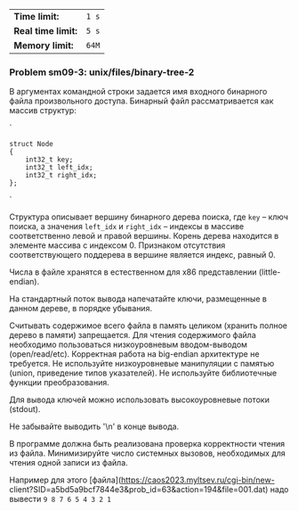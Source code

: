 |                      |       |
|----------------------|-------|
| **Time limit:**      | `1 s` |
| **Real time limit:** | `5 s` |
| **Memory limit:**    | `64M` |


### Problem sm09-3: unix/files/binary-tree-2

В аргументах командной строки задается имя входного бинарного файла произвольного доступа. Бинарный
файл рассматривается как массив структур:

`

    
    
    struct Node
    {
        int32_t key;
        int32_t left_idx;
        int32_t right_idx;
    };

`

Структура описывает вершину бинарного дерева поиска, где `key` – ключ поиска, а значения `left_idx`
и `right_idx` – индексы в массиве соответственно левой и правой вершины. Корень дерева находится в
элементе массива с индексом 0. Признаком отсутствия соответствующего поддерева в вершине является
индекс, равный 0.

Числа в файле хранятся в естественном для x86 представлении (little-endian).

На стандартный поток вывода напечатайте ключи, размещенные в данном дереве, в порядке убывания.

Считывать содержимое всего файла в память целиком (хранить полное дерево в памяти) запрещается. Для
чтения содержимого файла необходимо пользоваться низкоуровневым вводом-выводом (open/read/etc).
Корректная работа на big-endian архитектуре не требуется. Не используйте низкоуровневые манипуляции
с памятью (union, приведение типов указателей). Не используйте библиотечные функции преобразования.

Для вывода ключей можно использовать высокоуровневые потоки (stdout).

Не забывайте выводить '\n' в конце вывода.

В программе должна быть реализована проверка корректности чтения из файла. Минимизируйте число
системных вызовов, необходимых для чтения одной записи из файла.

Например для этого [файла](https://caos2023.myltsev.ru/cgi-bin/new-
client?SID=a5bd5a9bcf7844e3&prob_id=63&action=194&file=001.dat) надо вывести `9 8 7 6 5 4 3 2 1`

